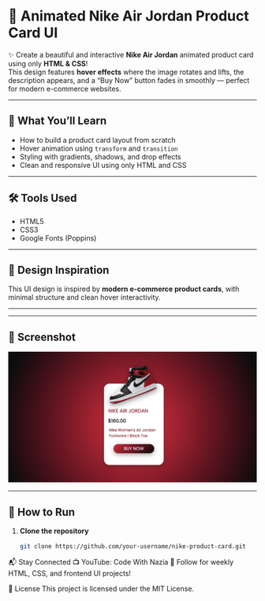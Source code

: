 # 🏀 Animated Nike Air Jordan Product Card UI

✨ Create a beautiful and interactive **Nike Air Jordan** animated product card using only **HTML & CSS**!  
This design features **hover effects** where the image rotates and lifts, the description appears, and a “Buy Now” button fades in smoothly — perfect for modern e-commerce websites.

---

## 🎨 What You’ll Learn

- How to build a product card layout from scratch  
- Hover animation using `transform` and `transition`  
- Styling with gradients, shadows, and drop effects  
- Clean and responsive UI using only HTML and CSS

---

## 🛠️ Tools Used

- HTML5  
- CSS3  
- Google Fonts (Poppins)

---

## 👟 Design Inspiration

This UI design is inspired by **modern e-commerce product cards**, with minimal structure and clean hover interactivity.

---



---

## 📸 Screenshot

![Nike Product Card Preview](./screenshot.png)

---

## 🚀 How to Run

1. **Clone the repository**
   ```bash
   git clone https://github.com/your-username/nike-product-card.git


📬 Stay Connected
📺 YouTube: Code With Nazia
🧠 Follow for weekly HTML, CSS, and frontend UI projects!

📄 License
This project is licensed under the MIT License.

